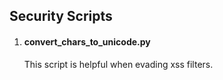 ## Security Scripts

1. #### convert_chars_to_unicode.py 
   This script is helpful when evading xss filters. 